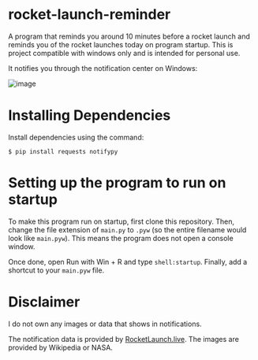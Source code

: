 # rocket-launch-reminder
A program that reminds you around 10 minutes before a rocket launch and reminds you of the rocket launches today on program startup. This is project compatible with windows only and is intended for personal use.

It notifies you through the notification center on Windows:

![image](https://user-images.githubusercontent.com/98898166/212238843-76ee3fd2-0958-4b92-978b-5ab22b1bba85.png)

# Installing Dependencies

Install dependencies using the command:
```shell
$ pip install requests notifypy
```

# Setting up the program to run on startup

To make this program run on startup, first clone this repository. Then, change the file extension of `main.py` to `.pyw` (so the entire filename would look like `main.pyw`). This means the program does not open a console window.

Once done, open Run with Win + R and type `shell:startup`. Finally, add a shortcut to your `main.pyw` file.

# Disclaimer

I do not own any images or data that shows in notifications.

The notification data is provided by [RocketLaunch.live](https://www.rocketlaunch.live/api). The images are provided by Wikipedia or NASA.